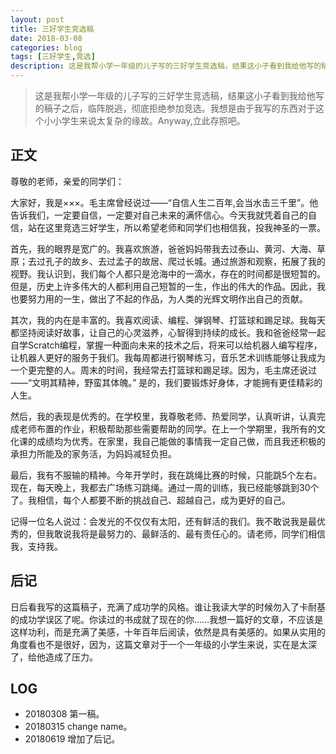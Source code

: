 ```yaml
---
layout: post
title: 三好学生竞选稿
date: 2018-03-08
categories: blog
tags: [三好学生,竞选]
description: 这是我帮小学一年级的儿子写的三好学生竞选稿，结果这小子看到我给他写的稿子之后，临阵脱逃，彻底拒绝参加竞选。我想是由于我写的东西对于这个小小学生来说太复杂的缘故。Anyway,立此存照吧。
---
```


> 这是我帮小学一年级的儿子写的三好学生竞选稿，结果这小子看到我给他写的稿子之后，临阵脱逃，彻底拒绝参加竞选。我想是由于我写的东西对于这个小小学生来说太复杂的缘故。Anyway,立此存照吧。

## 正文

尊敬的老师，亲爱的同学们：

大家好，我是×××。毛主席曾经说过——“自信人生二百年,会当水击三千里”。他告诉我们，一定要自信，一定要对自己未来的满怀信心。今天我就凭着自己的自信，站在这里竞选三好学生，所以希望老师和同学们也相信我，投我神圣的一票。

首先，我的眼界是宽广的。我喜欢旅游，爸爸妈妈带我去过泰山、黄河、大海、草原；去过孔子的故乡、去过孟子的故居、爬过长城。通过旅游和观察，拓展了我的视野。我认识到，我们每个人都只是沧海中的一滴水，存在的时间都是很短暂的。但是，历史上许多伟大的人都利用自己短暂的一生，作出的伟大的作品。因此，我也要努力用的一生，做出了不起的作品，为人类的光辉文明作出自己的贡献。

其次，我的内在是丰富的。我喜欢阅读、编程、弹钢琴、打篮球和踢足球。我每天都坚持阅读好故事，让自己的心灵滋养，心智得到持续的成长。我和爸爸经常一起自学Scratch编程，掌握一种面向未来的技术之后，将来可以给机器人编写程序，让机器人更好的服务于我们。我每周都进行钢琴练习，音乐艺术训练能够让我成为一个更完整的人。周末的时间，我经常去打篮球和踢足球。因为，毛主席还说过——“文明其精神，野蛮其体魄。” 是的，我们要锻炼好身体，才能拥有更佳精彩的人生。

然后，我的表现是优秀的。在学校里，我尊敬老师、热爱同学，认真听讲，认真完成老师布置的作业，积极帮助那些需要帮助的同学。在上一个学期里，我所有的文化课的成绩均为优秀。在家里，我自己能做的事情我一定自己做，而且我还积极的承担力所能及的家务活，为妈妈减轻负担。

最后，我有不服输的精神。今年开学时，我在跳绳比赛的时候，只能跳5个左右。现在，每天晚上，我都去广场练习跳绳。通过一周的训练，我已经能够跳到30个了。我相信，每个人都要不断的挑战自己、超越自己，成为更好的自己。

记得一位名人说过：会发光的不仅仅有太阳，还有鲜活的我们。我不敢说我是最优秀的，但我敢说我将是最努力的、最鲜活的、最有责任心的。请老师，同学们相信我，支持我。

## 后记
日后看我写的这篇稿子，充满了成功学的风格。谁让我读大学的时候勿入了卡耐基的成功学误区了呢。你读过的书成就了现在的你……我想一篇好的文章，不应该是这样功利，而是充满了美感，十年百年后阅读，依然是具有美感的。如果从实用的角度看也不是很好，因为，这篇文章对于一个一年级的小学生来说，实在是太深了，给他造成了压力。

## LOG
- 20180308 第一稿。
- 20180315 change name。
- 20180619 增加了后记。
